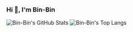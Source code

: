 ### Hi 👋, I'm Bin-Bin


![Bin-Bin's GitHub Stats](https://github-readme-stats.vercel.app/api?username=gaobb&show_icons=true&theme=radical)
![Bin-Bin's Top Langs](https://github-readme-stats.vercel.app/api/top-langs/?username=gaobb&show_icons=true&theme=radical)


<!--
**gaobb/gaobb** is a ✨ _special_ ✨ repository because its `README.md` (this file) appears on your GitHub profile.

Here are some ideas to get you started:

- 🔭 I’m currently working on ...
- 🌱 I’m currently learning ...
- 👯 I’m looking to collaborate on ...
- 🤔 I’m looking for help with ...
- 💬 Ask me about ...
- 📫 How to reach me: ...
- 😄 Pronouns: ...
- ⚡ Fun fact: ...
-->
